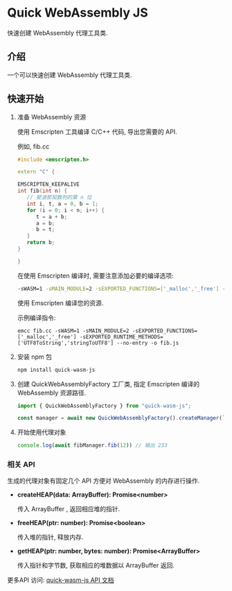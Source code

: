# Quick WebAssembly JS

快速创建 WebAssembly 代理工具类. 

## 介绍

一个可以快速创建 WebAssembly 代理工具类. 

## 快速开始

1. 准备 WebAssembly 资源

   使用 Emscripten 工具编译 C/C++ 代码, 导出您需要的 API. 

   例如, fib.cc
   ```Cpp
   #include <emscripten.h>

   extern "C" {

   EMSCRIPTEN_KEEPALIVE
   int fib(int n) {
      // 斐波那契数列的第 n 位
      int i, t, a = 0, b = 1;
      for (i = 0; i < n; i++) {
         t = a + b;
         a = b;
         b = t;
      }
      return b;
   }

   }
   ```
   
   在使用 Emscripten 编译时, 需要注意添加必要的编译选项:

   ```bash
   -sWASM=1 -sMAIN_MODULE=2 -sEXPORTED_FUNCTIONS=['_malloc','_free'] -sEXPORTED_RUNTIME_METHODS=['UTF8ToString','stringToUTF8'] --no-entry
   ```

   使用 Emscripten 编译您的资源. 
   
   示例编译指令:
   ```
   emcc fib.cc -sWASM=1 -sMAIN_MODULE=2 -sEXPORTED_FUNCTIONS=['_malloc','_free'] -sEXPORTED_RUNTIME_METHODS=['UTF8ToString','stringToUTF8'] --no-entry -o fib.js
   ```


2. 安装 npm 包

   ```bash
   npm install quick-wasm-js
   ```

3. 创建 QuickWebAssemblyFactory 工厂类, 指定 Emscripten 编译的 WebAssembly 资源路径.
   ```js
   import { QuickWebAssemblyFactory } from "quick-wasm-js";

   const manager = await new QuickWebAssemblyFactory().createManager(`fib.js`, `fib.wasm`);
   ```

4. 开始使用代理对象
   ```js
   console.log(await fibManager.fib(12)) // 输出 233
   ```

### 相关 API

生成的代理对象有固定几个 API 方便对 WebAssembly 的内存进行操作.

- **createHEAP(data: ArrayBuffer): Promise\<number\>**

   传入 ArrayBuffer , 返回相应堆的指针.


- **freeHEAP(ptr: number): Promise\<boolean\>**

   传入堆的指针, 释放内存.

- **getHEAP(ptr: number, bytes: number): Promise\<ArrayBuffer>**
   
   传入指针和字节数, 获取相应的堆数据以 ArrayBuffer 返回.

更多API 访问: [quick-wasm-js API 文档](https://krstar233.github.io/quick-wasm-js/)